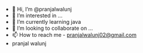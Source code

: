 - 👋 Hi, I’m @pranjalwalunj
- 👀 I’m interested in ...
- 🌱 I’m currently learning java
- 💞️ I’m looking to collaborate on ...
- 📫 How to reach me - pranjalwalunj02@gmail.com
- pranjal walunj

<!---
pranjalwalunj/pranjalwalunj is a ✨ special ✨ repository because its `README.md` (this file) appears on your GitHub profile.
You can click the Preview link to take a look at your changes.
--->
